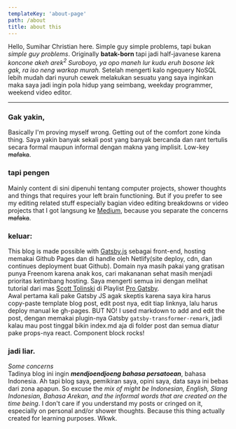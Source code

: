 ```yaml
---
templateKey: 'about-page'
path: /about
title: about this
---
```


Hello, Sumihar Christian here. Simple guy simple problems, tapi bukan *simple guy problems*. Originally **batak-born** tapi jadi half-javanese karena *koncone akeh arek<sup>2</sup> Suroboyo, ya opo maneh lur kudu eruh bosone lek gak, ra iso neng warkop murah.*  Setelah mengerti kalo ngequery NoSQL lebih mudah dari nyuruh cewek melakukan sesuatu yang saya inginkan maka saya jadi ingin pola hidup yang seimbang, weekday programmer, weekend video editor.  

---

### Gak yakin,
Basically I'm proving myself wrong. Getting out of the comfort zone kinda thing. Saya yakin banyak sekali post yang banyak bercanda dan rant tertulis secara formal maupun informal dengan makna yang implisit. Low-key ~~mafaka~~. 

### tapi pengen
Mainly content di sini dipenuhi tentang computer projects, shower thoughts and things that requires your left brain functioning. But if you prefer to see my editing related stuff especially bagian video editing breakdowns or video projects that I got langsung ke [Medium](https://www.medium.com/@svmihar "Tingkat absurd: membingungkan"), because you separate the concerns ~~mafaka~~. 

### keluar:
This blog is made possible with [Gatsby.js](https://www.gatsbyjs.org/ "Static site generator yang super simple dan boilerplate yang gampang ngeditnya") sebagai front-end, hosting memakai Github Pages dan di handle oleh Netlify(site deploy, cdn, dan continues deployment buat Github). Domain nya masih pakai yang gratisan punya Freenom karena anak kos, cari makananan sehat masih menjadi prioritas ketimbang hosting. Saya mengerti semua ini dengan melihat tutorial dari mas [Scott Tolinski](http://scotttolinski.com/) di Playlist [Pro Gatsby](https://www.youtube.com/watch?v=evAUPPs7fB0).  
Awal pertama kali pake Gatsby JS agak skeptis karena saya kira harus copy-paste template blog post, edit post nya, edit tiap linknya, lalu harus deploy manual ke gh-pages. BUT NO! I used markdown to add and edit the post, dengan memakai plugin-nya Gatsby `gatsby-transformer-remark`, jadi kalau mau post tinggal bikin index.md aja di folder post dan semua diatur pake props-nya react. Component block rocks! 

### jadi liar.
*Some concerns*  
Tadinya blog ini ingin ***mendjoendjoeng bahasa persatoean***, bahasa Indonesia. Ah tapi blog saya, pemikiran saya, opini saya, data saya ini bebas dari zona apapun. So excuse the *mix of might be Indonesian, English, Slang Indonesian, Bahasa Arekan, and the informal words that are created on the time being*. I don't care if you understand my posts or cringed on it, especially on personal and/or shower thoughts. Because this thing actually created for learning purposes. Wkwk. 